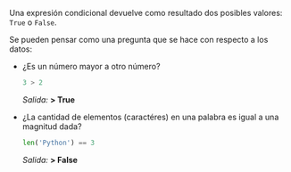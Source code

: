 Una expresión condicional devuelve como resultado dos posibles valores: `True` o `False`.

Se pueden pensar como una pregunta que se hace con respecto a los datos:

  * ¿Es un número mayor a otro número?
      
      ``` python
    3 > 2
    ```
    _Salida:_
**> True**

  * ¿La cantidad de elementos (caractéres) en una palabra es igual a una magnitud dada?
      
      ``` python
    len('Python') == 3
    ```
    _Salida:_
**> False**


